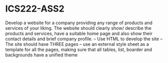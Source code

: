 # ICS222-ASS2
Develop a website for a company providing any range of products and services of your liking. The website should clearly show/ describe the products and services, have a suitable home page and also show their contact details and brief company profile. – Use HTML to develop the site – The site should have THREE pages – use an external style sheet as a template for all the pages, making sure that all tables, list, boarder and backgrounds have a unified theme
